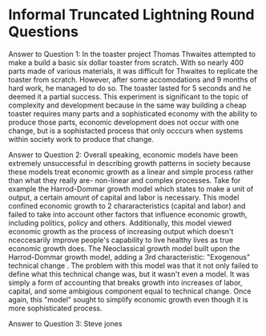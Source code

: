 # Informal Truncated Lightning Round Questions

Answer to Question 1: In the toaster project Thomas Thwaites attempted to make a build a basic six dollar toaster from scratch. With so nearly 400 parts made of various materials, it was difficult for Thwaites to replicate the toaster from scratch. However, after some accomodations and 9 months of hard work, he managed to do so. The toaster lasted for 5 seconds and he deemed it a partial success. This experiment is significant to the topic of complexity and development because in the same way building a cheap toaster requires many parts and a sophisticated economy with the ability to produce those parts, economic development does not occur with one change, but is a sophistacted process that only occcurs when systems within society work to produce that change.

Answer to Question 2: Overall speaking, economic models have been extremely unsuccessful in describing growth patterns in society because these models treat economic growth as a linear and simple process rather than what they really are- non-linear and complex processes. Take for example the Harrod-Dommar growth model which states to make a unit of output, a certain amount of capital and labor is necessary. This model confined economic growth to 2 chararacteristics (capital and labor) and failed to take into account other factors that influence economic growth, including politics, policy and others. Additionally, this model viewed economic growth as the process of increasing output which doesn't nceccesarily improve people's capability to live healthy lives as true economic growth does. The Neoclassical growth model built upon the Harrod-Dommar growth model, adding  a 3rd characteristic: "Exogenous" technical change . The problem with this model was that it not only failed to define what this technical change was, but it wasn't even a model. It was simply a form of accounting that breaks growth into increases of labor, capital, and some ambigious component equal to technical change. Once again, this "model" sought to simplify economic growth even though it is more sophisticated process. 



Answer to Question 3: Steve jones 
